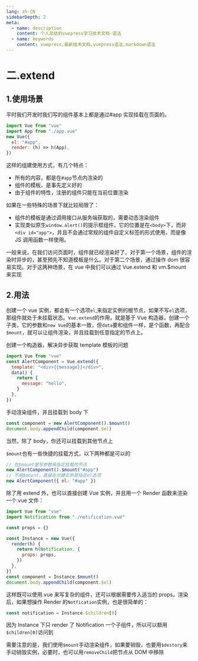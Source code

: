 ```yaml
---
lang: zh-CN
sidebarDepth: 2
meta:
  - name: description
    content: 个人总结的vuepress学习技术文档-语法
  - name: keywords
    content: vuepress,最新技术文档,vuepress语法,markdown语法
---
```


# 二.extend

## 1.使用场景

平时我们开发时我们写的组件基本上都是通过#app 实现挂载在页面的。

```js
import Vue from "vue"
import App from "./app.vue"
new Vue({
  el: "#app",
  render: (h) => h(App),
})
```

这样的组建使用方式，有几个特点：

- 所有的内容，都是在`#app`节点内渲染的
- 组件的模板，是事先定义好的
- 由于组件的特性，注册的组件只能在当前位置渲染

如果在一些特殊的场景下就比较局限了：

- 组件的模板是通过调用接口从服务端获取的，需要动态渲染组件
- 实现类似原生`window.alert()`的提示框组件，它的位置是在`<body>`下，而非`<div id="app">`，并且不会通过常规的组件自定义标签的形式使用，而是像 JS 调用函数一样使用。

一般来说，在我们访问页面时，组件就已经渲染好了，对于第一个场景，组件的渲染时异步的，甚至预先不知道模板是什么。对于第二个场景，通过操作 dom 很容易实现。对于这两种场景，在 vue 中我们可以通过 Vue.extend 和 vm.\$mount 来实现

## 2.用法

创建一个 vue 实例，都会有一个选项`el`,来指定实例的根节点，如果不写`el`选项，那组件就处于未挂载状态。`Vue.extend`的作用，就是基于 Vue 构造器，创建一个子类，它的参数和`new Vue`的基本一致，但`data`要和组件一样，是个函数，再配合`$mount`，就可以让组件渲染，并且挂载到任意指定的节点上。

创建一个构造器，解决异步获取 template 模板的问题

```js
import Vue from "vue"
const AlertComponent = Vue.extend({
  template: "<div>{{message}}</div>",
  data() {
    return {
      message: "hello",
    }
  },
})
```

手动渲染组件，并且挂载到 body 下

```js
const component = new AlertComponent().$mount()
document.body.appendChild(component.$el)
```

当然，除了 body，你还可以挂载到其他节点上

`$mount`也有一些快捷的挂载方式，以下两种都是可以的

```js
// 在$mount里写参数来指定挂载的节点
new AlertComponent().$mount("#app")
// 不用$mount，直接在创建实例是指定el选项
new AlertComponent({ el: "#app" })
```

除了用 extend 外，也可以直接创建 Vue 实例，并且用一个 Render 函数来渲染一个.vue 文件：

```js
import Vue from "vue"
import Notification from "./notification.vue"

const props = {}

const Instance = new Vue({
  render(h) {
    return h(Notification, {
      props: props,
    })
  },
})
const component = Instance.$mount()
document.body.appendChild(component.$el)
```

这样既可以使用.vue 来写复杂的组件，还可以根据需要传入适当的 props。渲染后，如果想操作 Render 的`Notfication`实例，也是很简单的：

```js
const notification = Instance.$children[0]
```

因为 Instance 下只 render 了 Notification 一个子组件，所以可以额用`$children[0]`访问到

需要注意的是，我们使用`$mount`手动渲染组件，如果要销毁，也要用`$destory`来手动销毁实例，必要时，也可以用`removeChild`把节点从 DOM 中移除
